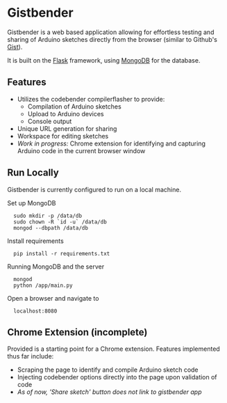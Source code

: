 # Gistbender

Gistbender is a web based application allowing for effortless testing and sharing of Arduino sketches directly from the browser (similar to Github's [Gist](https://gist.github.com/)). 

It is built on the [Flask](http://flask.pocoo.org/) framework, using [MongoDB](https://www.mongodb.org/) for the database.

## Features
* Utilizes the codebender compilerflasher to provide:
  * Compilation of Arduino sketches
  * Upload to Arduino devices
  * Console output
* Unique URL generation for sharing
* Workspace for editing sketches
* _Work in progress:_ Chrome extension for identifying and capturing Arduino code in the current browser window


## Run Locally

Gistbender is currently configured to run on a local machine.

Set up MongoDB
```
  sudo mkdir -p /data/db
  sudo chown -R `id -u` /data/db
  mongod --dbpath /data/db
```
Install requirements
```
  pip install -r requirements.txt
```
Running MongoDB and the server
```
  mongod
  python /app/main.py
```
Open a browser and navigate to
```
  localhost:8080
```
## Chrome Extension (incomplete)
Provided is a starting point for a Chrome extension.  Features implemented thus far include:
* Scraping the page to identify and compile Arduino sketch code
* Injecting codebender options directly into the page upon validation of code
* _As of now, 'Share sketch' button does not link to gistbender app_

